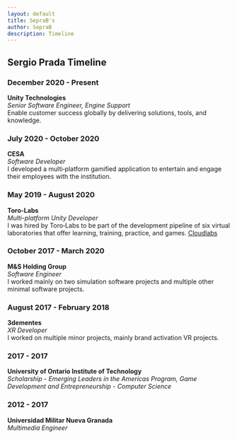 ```yaml
---
layout: default
title: SepraB's
author: SepraB
description: Timeline
---
```

## Sergio Prada Timeline

### December 2020 - Present

**Unity Technologies**  
_Senior Software Engineer, Engine Support_  
Enable customer success globally by delivering solutions, tools, and knowledge.

### July 2020 - October 2020

**CESA**  
_Software Developer_  
I developed a multi‐platform gamified application to entertain and engage their employees with the institution.

### May 2019 - August 2020

**Toro-Labs**  
_Multi-platform Unity Developer_  
I was hired by Toro‐Labs to be part of the development pipeline of six virtual laboratories that offer learning, training, practice, and games. [Cloudlabs](https://cloudlabs.us/)

### October 2017 - March 2020

**M&S Holding Group**  
_Software Engineer_  
I worked mainly on two simulation software projects and multiple other minimal software projects.

### August 2017 - February 2018

**3dementes**  
_XR Developer_  
I worked on multiple minor projects, mainly brand activation VR projects.

### 2017 - 2017

**University of Ontario Institute of Technology**  
_Scholarship - Emerging Leaders in the Americas Program, Game Development and Entrepreneurship - Computer Science_

### 2012 - 2017

**Universidad Militar Nueva Granada**  
_Multimedia Engineer_
